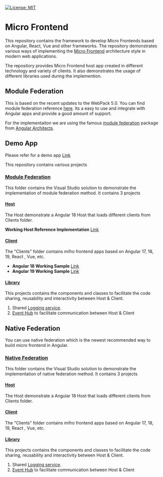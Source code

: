 [![License: MIT](https://img.shields.io/github/license/microsoft/semantic-kernel)](https://github.com/pravinchandankhede/microfrontend/blob/main/LICENSE)

# Micro Frontend
This repository contains the framework to develop Micro Frontends based on Angular, React, Vue and other frameworks. The repository demonstrates various ways of implementing the [Micro Frontend](https://en.wikipedia.org/wiki/Micro_frontend) architecture style in modern web applications.

The repository provides Micro Frontend host app created in different technology and variety of clients. It also demonstrates the usage of different libraries used during the implemention.

## Module Federation
This is based on the recent updates to the WebPack 5.0. You can find module federation reference [here](https://webpack.js.org/concepts/module-federation/). Its a easy to use and integrate with Angular apps and provide a good amount of support.

For the implementaiton we are using the famous [module federation](https://www.npmjs.com/package/@angular-architects/module-federation) package from [Angular Architects](https://github.com/angular-architects).

## Demo App
Please refer for a demo app [Link](https://agreeable-sand-05b276e0f.4.azurestaticapps.net/)

This repository contains various projects 

### [Module Federation](https://github.com/pravinchandankhede/microfrontend/tree/main/src/ModuleFederation)
This folder contains the Visual Studio solution to demonstrate the implementation of module federation method. It contains 3 projects

#### [Host](https://github.com/pravinchandankhede/microfrontend/tree/main/src/ModuleFederation/Hosts/AngularHost)
The Host demonstrate a Angular 18 Host that loads different clients from Clients folder. 

**Working Host Reference Implementation** [Link](https://agreeable-sand-05b276e0f.4.azurestaticapps.net/)

#### [Client](https://github.com/pravinchandankhede/microfrontend/tree/main/src/ModuleFederation/Clients)
The "Clients" folder contains mifro frontend apps based on Angular 17, 18, 19, React , Vue, etc.

- **Angular 18 Working Sample** [Link](https://green-river-0b3b28a0f.4.azurestaticapps.net/)
- **Angular 19 Working Sample** [Link](https://happy-coast-09c6d310f.4.azurestaticapps.net/)

#### [Library](https://github.com/pravinchandankhede/microfrontend/tree/main/src/ModuleFederation/Libraries/MFELibrary)
This projects contains the components and classes to facilitate the code sharing, reusability and interactivity between Host & Client.
1. Shared [Logging service](https://github.com/pravinchandankhede/microfrontend/blob/main/src/ModuleFederation/Libraries/MFELibrary/src/app/services/logger.service.ts).
2. [Event Hub](https://github.com/pravinchandankhede/microfrontend/tree/main/src/ModuleFederation/Libraries/MFELibrary/src/app/events) to facilitate communication between Host & Client
   
## Native Federation
You can use native federation which is the newest recommended way to build micro frontend in Angular.

### [Native Federation](https://github.com/pravinchandankhede/microfrontend/tree/main/src/NativeFederation)
This folder contains the Visual Studio solution to demonstrate the implementation of native federation method. It contains 3 projects

#### [Host](https://github.com/pravinchandankhede/microfrontend/tree/main/src/NativeFederation/Hosts/AngularHost)
The Host demonstrate a Angular 18 Host that loads different clients from Clients folder. 

#### [Client](https://github.com/pravinchandankhede/microfrontend/tree/main/src/NativeFederation/Clients)
The "Clients" folder contains mifro frontend apps based on Angular 17, 18, 19, React , Vue, etc.

#### [Library](https://github.com/pravinchandankhede/microfrontend/tree/main/src/NativeFederation/Libraries/MFELibrary)
This projects contains the components and classes to facilitate the code sharing, reusability and interactivity between Host & Client.
1. Shared [Logging service](https://github.com/pravinchandankhede/microfrontend/blob/main/src/NativeFederation/Libraries/MFELibrary/src/app/services/logger.service.ts).
2. [Event Hub](https://github.com/pravinchandankhede/microfrontend/tree/main/src/NativeFederation/Libraries/MFELibrary/src/app/events) to facilitate communication between Host & Client
